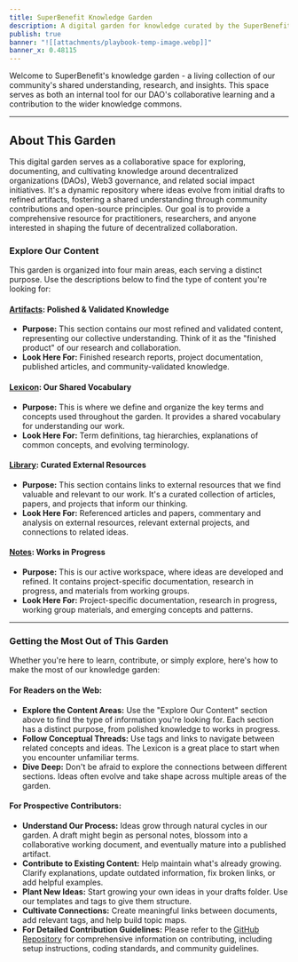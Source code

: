 ```yaml
---
title: SuperBenefit Knowledge Garden
description: A digital garden for knowledge curated by the SuperBenefit community
publish: true
banner: "![[attachments/playbook-temp-image.webp]]"
banner_x: 0.48115
---
```


Welcome to SuperBenefit's knowledge garden - a living collection of our community's shared understanding, research, and insights. This space serves as both an internal tool for our DAO's collaborative learning and a contribution to the wider knowledge commons.

---

## About This Garden

This digital garden serves as a collaborative space for exploring, documenting, and cultivating knowledge around decentralized organizations (DAOs), Web3 governance, and related social impact initiatives. It's a dynamic repository where ideas evolve from initial drafts to refined artifacts, fostering a shared understanding through community contributions and open-source principles. Our goal is to provide a comprehensive resource for practitioners, researchers, and anyone interested in shaping the future of decentralized collaboration.

### Explore Our Content

This garden is organized into four main areas, each serving a distinct purpose. Use the descriptions below to find the type of content you're looking for:

#### [Artifacts](artifacts/index.md): Polished & Validated Knowledge

*   **Purpose:** This section contains our most refined and validated content, representing our collective understanding. Think of it as the "finished product" of our research and collaboration.
*   **Look Here For:** Finished research reports, project documentation, published articles, and community-validated knowledge.

#### [Lexicon](tags/index.md): Our Shared Vocabulary

*   **Purpose:** This is where we define and organize the key terms and concepts used throughout the garden. It provides a shared vocabulary for understanding our work.
*   **Look Here For:** Term definitions, tag hierarchies, explanations of common concepts, and evolving terminology.

#### [Library](links/index.md): Curated External Resources

*   **Purpose:** This section contains links to external resources that we find valuable and relevant to our work. It's a curated collection of articles, papers, and projects that inform our thinking.
*   **Look Here For:** Referenced articles and papers, commentary and analysis on external resources, relevant external projects, and connections to related ideas.

#### [Notes](notes/index.md): Works in Progress

*   **Purpose:** This is our active workspace, where ideas are developed and refined. It contains project-specific documentation, research in progress, and materials from working groups.
*   **Look Here For:** Project-specific documentation, research in progress, working group materials, and emerging concepts and patterns.

---

### Getting the Most Out of This Garden

Whether you're here to learn, contribute, or simply explore, here's how to make the most of our knowledge garden:

#### For Readers on the Web:

*   **Explore the Content Areas:** Use the "Explore Our Content" section above to find the type of information you're looking for. Each section has a distinct purpose, from polished knowledge to works in progress.
*   **Follow Conceptual Threads:** Use tags and links to navigate between related concepts and ideas. The Lexicon is a great place to start when you encounter unfamiliar terms.
*   **Dive Deep:** Don't be afraid to explore the connections between different sections. Ideas often evolve and take shape across multiple areas of the garden.

#### For Prospective Contributors:

*   **Understand Our Process:** Ideas grow through natural cycles in our garden. A draft might begin as personal notes, blossom into a collaborative working document, and eventually mature into a published artifact.
*   **Contribute to Existing Content:** Help maintain what's already growing. Clarify explanations, update outdated information, fix broken links, or add helpful examples.
*   **Plant New Ideas:** Start growing your own ideas in your drafts folder. Use our templates and tags to give them structure.
*   **Cultivate Connections:** Create meaningful links between documents, add relevant tags, and help build topic maps.
*   **For Detailed Contribution Guidelines:** Please refer to the [GitHub Repository](https://github.com/superbenefit/knowledge-base) for comprehensive information on contributing, including setup instructions, coding standards, and community guidelines.
